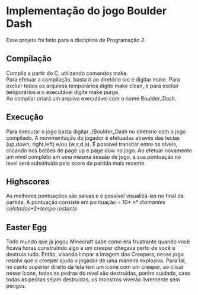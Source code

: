 # Implementação do jogo Boulder Dash

Esse projeto foi feito para a disciplina de Programação 2. 

## Compilação 
Compila a partir do C, utilizando comandos make.  
Para efetuar a compilação, basta ir ao diretório src e digitar make.
Para excluir todos os arquivos temporários digite make clean,
e para excluir temporários e o executável digite make purge.  
Ao compilar criará um arquivo executável com o nome Boulder_Dash.

## Execução 
Para executar o jogo basta digitar ./Boulder_Dash no diretório com o jogo compilado. 
A movimentação do jogador é efetuadas através das teclas (up,down, right,left) e/ou (w,s,d,a).
É possível transitar entre os níveis, clicando nos botões de page up e page dow no jogo. Ao efetuar novamente um nível completo em uma mesma sessão de jogo, a sua pontuação no level será substituída pelo score da partida mais recente. 

## Highscores
As melhores pontuações são salvas e é possível visualizá-las no final da partida. A pontuação consiste em 
pontuação = 10* _nº diamantes coletados_+2*_tempo restante_

## Easter Egg
Todo mundo que já jogou Minecraft sabe como era frustrante quando você ficava horas construindo algo e um creeper chegava perto de você e destruia tudo.
Então, visando limpar a imagem dos Creepers, nesse jogo resolvi que o creeper ajuda o jogador de uma maneira explosiva. 
Para tal, no canto superior direito da tela tem um ícone com um creeper, ao clicar nesse ícone, todas as pedras do nível são destruídas, porém cuidado, caso todas as pedras sejam destruídas, os monstros viverão livremente sem perigos. 